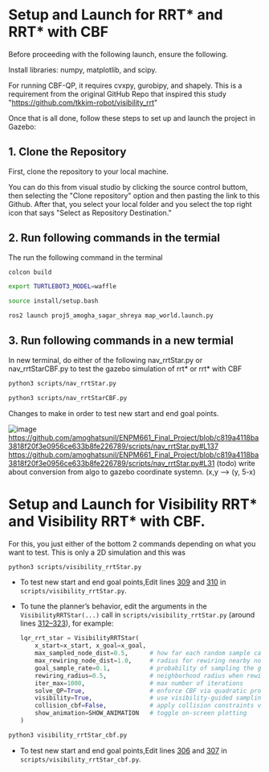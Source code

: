 # Setup and Launch for RRT* and RRT* with CBF

Before proceeding with the following launch, ensure the following.

Install libraries: numpy, matplotlib, and scipy.

For running CBF-QP, it requires cvxpy, gurobipy, and shapely. This is a requirement from the original GitHub Repo that inspired this study "https://github.com/tkkim-robot/visibility_rrt"

Once that is all done, follow these steps to set up and launch the project in Gazebo:  

## 1. Clone the Repository

First, clone the repository to your local machine.

You can do this from visual studio by clicking the source control buttom, then selecting the "Clone repository" option and then pasting the link to this Github. After that, you select your local folder and you select the top right icon that says "Select as Repository Destination."


## 2. Run following commands in the termial
The run the following command in the terminal

```bash
colcon build
```
```bash
export TURTLEBOT3_MODEL=waffle
```
```bash
source install/setup.bash
```
```bash
ros2 launch proj5_amogha_sagar_shreya map_world.launch.py
```

## 3. Run following commands in a new termial
In new terminal, do either of the following nav_rrtStar.py or nav_rrtStarCBF.py to test the gazebo simulation of rrt* or rrt* with CBF

```bash
python3 scripts/nav_rrtStar.py
```

```bash
python3 scripts/nav_rrtStarCBF.py
```

Changes to make in order to test new start and end goal points.

![image](https://github.com/user-attachments/assets/688f3247-cfd8-49bc-913c-9635f15b2e38)
https://github.com/amoghatsunil/ENPM661_Final_Project/blob/c819a4118ba3818f20f3e0956ce633b8fe226789/scripts/nav_rrtStar.py#L137
https://github.com/amoghatsunil/ENPM661_Final_Project/blob/c819a4118ba3818f20f3e0956ce633b8fe226789/scripts/nav_rrtStar.py#L31
 (todo) write about conversion from algo to gazebo coordinate systemn. (x,y  --> (y, 5-x)

# Setup and Launch for Visibility RRT* and Visibility RRT* with CBF.
For this, you just either of the bottom 2 commands depending on what you want to test. This is only a 2D simulation and this was


```bash
python3 scripts/visibility_rrtStar.py
```
* To test new start and end goal points,Edit lines [309](https://github.com/amoghatsunil/ENPM661_Final_Project/blob/main/scripts/visibility_rrtStar.py#L309)
and [310](https://github.com/amoghatsunil/ENPM661_Final_Project/blob/main/scripts/visibility_rrtStar.py#L310)  in `scripts/visibility_rrtStar.py`.

* To tune the planner’s behavior, edit the arguments in the `VisibilityRRTStar(...)` call in `scripts/visibility_rrtStar.py` (around lines [312–323](https://github.com/amoghatsunil/ENPM661_Final_Project/blob/main/scripts/visibility_rrtStar.py#L312-L323)), for example:

    ```python
    lqr_rrt_star = VisibilityRRTStar(
        x_start=x_start, x_goal=x_goal,
        max_sampled_node_dist=0.5,      # how far each random sample can be
        max_rewiring_node_dist=1.0,     # radius for rewiring nearby nodes
        goal_sample_rate=0.1,           # probability of sampling the goal directly
        rewiring_radius=0.5,            # neighborhood radius when rewiring
        iter_max=1000,                  # max number of iterations
        solve_QP=True,                  # enforce CBF via quadratic program
        visibility=True,                # use visibility‐guided sampling
        collision_cbf=False,            # apply collision constraints via CBF
        show_animation=SHOW_ANIMATION   # toggle on‐screen plotting
    )
    ```

```bash
python3 visibility_rrtStar_cbf.py
```
* To test new start and end goal points,Edit lines [306](https://github.com/amoghatsunil/ENPM661_Final_Project/blob/main/scripts/visibility_rrtStar_cbf.py#L306)
and [307](https://github.com/amoghatsunil/ENPM661_Final_Project/blob/main/scripts/visibility_rrtStar_cbf.py#L307)  in `scripts/visibility_rrtStar_cbf.py`.
